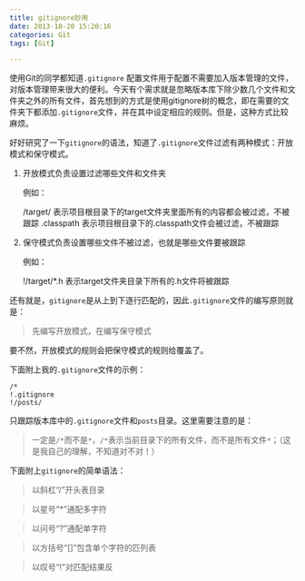 ```yaml
---
title: gitignore妙用
date: 2013-10-20 15:20:16
categories: Git
tags: [Git]

---
```


使用Git的同学都知道`.gitignore` 配置文件用于配置不需要加入版本管理的文件，对版本管理带来很大的便利。今天有个需求就是忽略版本库下除少数几个文件和文件夹之外的所有文件，首先想到的方式是使用gitignore树的概念，即在需要的文件夹下都添加`.gitignore`文件，并在其中设定相应的规则。但是，这种方式比较麻烦。

好好研究了一下`gitignore`的语法，知道了`.gitignore`文件过滤有两种模式：开放模式和保守模式。

1. 开放模式负责设置过滤哪些文件和文件夹

    例如： 
    
    /target/ 表示项目根目录下的target文件夹里面所有的内容都会被过滤，不被跟踪
    .classpath 表示项目根目录下的.classpath文件会被过滤，不被跟踪
 
2. 保守模式负责设置哪些文件不被过滤，也就是哪些文件要被跟踪

    例如：

    !/target/*.h 表示target文件夹目录下所有的.h文件将被跟踪

 <!-- more --> 

还有就是，`gitignore`是从上到下逐行匹配的，因此`.gitignore`文件的编写原则就是：

> 先编写开放模式，在编写保守模式

要不然，开放模式的规则会把保守模式的规则给覆盖了。

下面附上我的`.gitignore`文件的示例：

```
/*
!.gitignore
!/posts/
```

只跟踪版本库中的`.gitignore`文件和`posts`目录。这里需要注意的是：

> 一定是`/*`而不是`*`，`/*`表示当前目录下的所有文件，而不是所有文件`*`；（这是我自己的理解，不知道对不对！）

下面附上`gitignore`的简单语法：

> 以斜杠“/”开头表目录

> 以星号“*”通配多字符

> 以问号“?”通配单字符

> 以方括号“[]”包含单个字符的匹列表

> 以叹号“!”对匹配结果反

